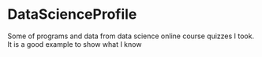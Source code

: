 # DataScienceProfile
Some of programs and data from data science online course quizzes I took. It is a good example to show what I know
